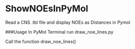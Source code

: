 # ShowNOEsInPyMol
Read a CNS .tbl file and display NOEs as Distances in Pymol


###Usage
In PyMol Terminal
run draw_noe_lines.py

Call the function
draw_noe_lines()
